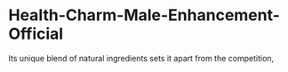 # Health-Charm-Male-Enhancement-Official
Its unique blend of natural ingredients sets it apart from the competition, 

